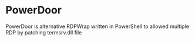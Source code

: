 # PowerDoor
PowerDoor is alternative RDPWrap written in PowerShell to allowed multiple RDP by patching termsrv.dll file
